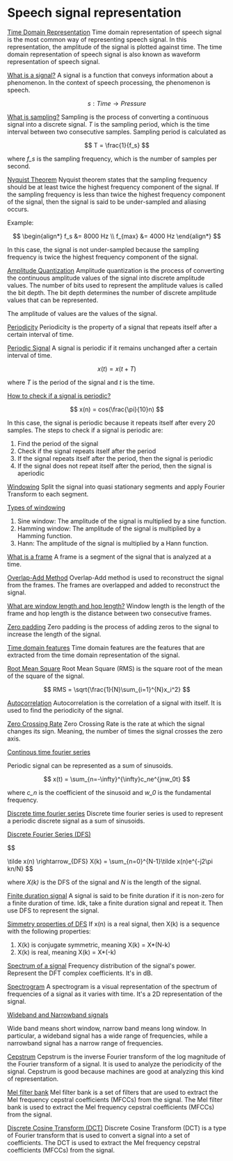 # Speech signal representation

[Time Domain Representation](#time-domain-representation)
Time domain representation of speech signal is the most common way of representing speech signal. In this representation, the amplitude of the signal is plotted against time. The time domain representation of speech signal is also known as waveform representation of speech signal.

[What is a signal?](#what-is-a-signal)
A signal is a function that conveys information about a phenomenon. In the context of speech processing, the phenomenon is speech. 

$$
s: Time \rightarrow Pressure
$$

[What is sampling?](#what-is-sampling)
Sampling is the process of converting a continuous signal into a discrete signal. *T* is the sampling period, which is the time interval between two consecutive samples.
Sampling period is calculated as 

$$
T = \frac{1}{f_s}
$$

where *f_s* is the sampling frequency, which is the number of samples per second.

[Nyquist Theorem](#nyquist-theorem)
Nyquist theorem states that the sampling frequency should be at least twice the highest frequency component of the signal. If the sampling frequency is less than twice the highest frequency component of the signal, then the signal is said to be under-sampled and aliasing occurs.

Example:

$$
\begin{align*}
f_s &= 8000 Hz \\
f_{max} &= 4000 Hz
\end{align*}
$$

In this case, the signal is not under-sampled because the sampling frequency is twice the highest frequency component of the signal.

[Amplitude Quantization](#amplitude-quantization)
Amplitude quantization is the process of converting the continuous amplitude values of the signal into discrete amplitude values. The number of bits used to represent the amplitude values is called the bit depth. The bit depth determines the number of discrete amplitude values that can be represented.

The amplitude of values are the values of the signal.

[Periodicity](#periodicity)
Periodicity is the property of a signal that repeats itself after a certain interval of time.

[Periodic Signal](#periodic-signal)
A signal is periodic if it remains unchanged after a certain interval of time.

$$
x(t) = x(t + T)
$$

where *T* is the period of the signal and *t* is the time.

[How to check if a signal is periodic?](#how-to-check-if-a-signal-is-periodic)

$$
x(n) = cos(\frac{\pi}{10}n)
$$

In this case, the signal is periodic because it repeats itself after every 20 samples. The steps to check if a signal is periodic are:

1. Find the period of the signal
2. Check if the signal repeats itself after the period
3. If the signal repeats itself after the period, then the signal is periodic
4. If the signal does not repeat itself after the period, then the signal is aperiodic

[Windowing](#windowing)
Split the signal into quasi stationary segments and apply Fourier Transform to each segment.

[Types of windowing](#types-of-windowing)
1. Sine window: The amplitude of the signal is multiplied by a sine function.
2. Hamming window: The amplitude of the signal is multiplied by a Hamming function.
3. Hann: The amplitude of the signal is multiplied by a Hann function.

[What is a frame](#what-is-a-frame)
A frame is a segment of the signal that is analyzed at a time. 

[Overlap-Add Method](#overlap-add-method)
Overlap-Add method is used to reconstruct the signal from the frames. The frames are overlapped and added to reconstruct the signal.

[What are window length and hop length?](#what-are-window-length-and-hop-length)
Window length is the length of the frame and hop length is the distance between two consecutive frames.

[Zero padding](#zero-padding)
Zero padding is the process of adding zeros to the signal to increase the length of the signal.

[Time domain features](#time-domain-features)
Time domain features are the features that are extracted from the time domain representation of the signal. 

[Root Mean Square](#root-mean-square)
Root Mean Square (RMS) is the square root of the mean of the square of the signal.

$$
RMS = \sqrt{\frac{1}{N}\sum_{i=1}^{N}x_i^2}
$$

[Autocorrelation](#autocorrelation)
Autocorrelation is the correlation of a signal with itself. It is used to find the periodicity of the signal.

[Zero Crossing Rate](#zero-crossing-rate)
Zero Crossing Rate is the rate at which the signal changes its sign. Meaning, the number of times the signal crosses the zero axis.

[Continous time fourier series](#continous-time-fourier-series)

Periodic signal can be represented as a sum of sinusoids.

$$
x(t) = \sum_{n=-\infty}^{\infty}c_ne^{jnw_0t}
$$

where *c_n* is the coefficient of the sinusoid and *w_0* is the fundamental frequency.

[Discrete time fourier series](#discrete-time-fourier-series)
Discrete time fourier series is used to represent a periodic discrete signal as a sum of sinusoids.

[Discrete Fourier Series (DFS)](#discrete-fourier-series)

$$

\tilde x(n) \rightarrow_{DFS} X(k) = \sum_{n=0}^{N-1}\tilde x(n)e^{-j2\pi kn/N}
$$

where *X(k)* is the DFS of the signal and *N* is the length of the signal.

[Finite duration signal](#finite-duration-signal)
A signal is said to be finite duration if it is non-zero for a finite duration of time.
Idk, take a finite duration signal and repeat it. Then use DFS to represent the signal.

[Simmetry properties of DFS](#simmetry-properties-of-dfs)
If x(n) is a real signal, then X(k) is a sequence with the following properties:
1. X(k) is conjugate symmetric, meaning X(k) = X*(N-k)
2. X(k) is real, meaning X(k) = X*(-k)

[Spectrum of a signal](#spectrum-of-a-signal)
Frequency distribution of the signal's power. Represent the DFT complex coefficients. It's in dB.

[Spectrogram](#spectrogram)
A spectrogram is a visual representation of the spectrum of frequencies of a signal as it varies with time. It's a 2D representation of the signal.

[Wideband and Narrowband signals](#wideband-and-narrowband-signals)

Wide band means short window, narrow band means long window.
In particular, a wideband signal has a wide range of frequencies, while a narrowband signal has a narrow range of frequencies.

[Cepstrum](#cepstrum)
Cepstrum is the inverse Fourier transform of the log magnitude of the Fourier transform of a signal. It is used to analyze the periodicity of the signal.
Cepstrum is good because machines are good at analyzing this kind of representation.

[Mel filter bank](#mel-filter-bank)
Mel filter bank is a set of filters that are used to extract the Mel frequency cepstral coefficients (MFCCs) from the signal. The Mel filter bank is used to extract the Mel frequency cepstral coefficients (MFCCs) from the signal.

[Discrete Cosine Transform (DCT)](#discrete-cosine-transform)
Discrete Cosine Transform (DCT) is a type of Fourier transform that is used to convert a signal into a set of coefficients. The DCT is used to extract the Mel frequency cepstral coefficients (MFCCs) from the signal.